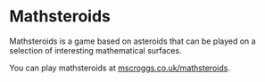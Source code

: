Mathsteroids
============
Mathsteroids is a game based on asteroids that can be played on a selection of interesting mathematical surfaces.

You can play mathsteroids at [mscroggs.co.uk/mathsteroids](http://www.mscroggs.co.uk/mathsteroids).
